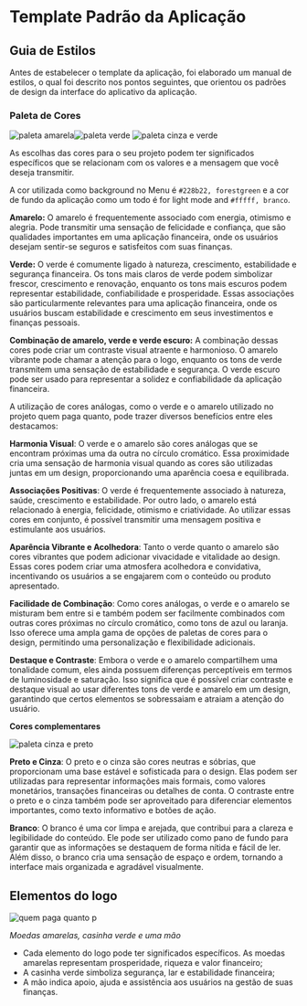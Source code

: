 # Template Padrão da Aplicação

## Guia de Estilos
Antes de estabelecer o template da aplicação, foi elaborado um manual de estilos, o qual foi descrito nos pontos seguintes, que orientou os padrões de design da interface do aplicativo da aplicação. 

### Paleta de Cores
![paleta amarela](https://github.com/ICEI-PUC-Minas-PMV-ADS/pmv-ads-2024-1-e2-proj-int-t5-quem-paga-quanto/assets/144929767/6c89041b-faa7-42dc-bfce-89ddbfd3ebba)![paleta verde](https://github.com/ICEI-PUC-Minas-PMV-ADS/pmv-ads-2024-1-e2-proj-int-t5-quem-paga-quanto/assets/144929767/e9031eae-c23f-4651-b7bf-70473bbae157)
![paleta cinza e verde](https://github.com/ICEI-PUC-Minas-PMV-ADS/pmv-ads-2024-1-e2-proj-int-t5-quem-paga-quanto/assets/144929767/d48d994c-28e1-43d9-ae1a-2e9ccc257fa4)


As escolhas das cores para o seu projeto podem ter significados específicos que se relacionam com os valores e a mensagem que você deseja transmitir.

A cor utilizada como background no Menu é  `#228b22, forestgreen` e a cor de fundo da aplicação como um todo é for light mode and `#fffff, branco`.

**Amarelo:**
  O amarelo é frequentemente associado com energia, otimismo e alegria. Pode transmitir uma sensação de felicidade e confiança, que são qualidades importantes em uma aplicação financeira, onde os usuários desejam sentir-se seguros e satisfeitos com suas finanças.

**Verde:**
  O verde é comumente ligado à natureza, crescimento, estabilidade e segurança financeira. Os tons mais claros de verde podem simbolizar frescor, crescimento e renovação, enquanto os tons mais escuros podem representar estabilidade, confiabilidade e prosperidade. Essas associações são particularmente relevantes para uma aplicação financeira, onde os usuários buscam estabilidade e crescimento em seus investimentos e finanças pessoais.

**Combinação de amarelo, verde e verde escuro:**
  A combinação dessas cores pode criar um contraste visual atraente e harmonioso. O amarelo vibrante pode chamar a atenção para o logo, enquanto os tons de verde transmitem uma sensação de estabilidade e segurança. O verde escuro pode ser usado para representar a solidez e confiabilidade da aplicação financeira.

  A utilização de cores análogas, como o verde e o amarelo utilizado no projeto quem paga quanto, pode trazer diversos benefícios entre eles destacamos: 

**Harmonia Visual**: O verde e o amarelo são cores análogas que se encontram próximas uma da outra no círculo cromático. Essa proximidade cria uma sensação de harmonia visual quando as cores são utilizadas juntas em um design, proporcionando uma aparência coesa e equilibrada.

**Associações Positivas**: O verde é frequentemente associado à natureza, saúde, crescimento e estabilidade. Por outro lado, o amarelo está relacionado à energia, felicidade, otimismo e criatividade. Ao utilizar essas cores em conjunto, é possível transmitir uma mensagem positiva e estimulante aos usuários.

**Aparência Vibrante e Acolhedora**: Tanto o verde quanto o amarelo são cores vibrantes que podem adicionar vivacidade e vitalidade ao design. Essas cores podem criar uma atmosfera acolhedora e convidativa, incentivando os usuários a se engajarem com o conteúdo ou produto apresentado.

**Facilidade de Combinação**: Como cores análogas, o verde e o amarelo se misturam bem entre si e também podem ser facilmente combinados com outras cores próximas no círculo cromático, como tons de azul ou laranja. Isso oferece uma ampla gama de opções de paletas de cores para o design, permitindo uma personalização e flexibilidade adicionais.

**Destaque e Contraste**: Embora o verde e o amarelo compartilhem uma tonalidade comum, eles ainda possuem diferenças perceptíveis em termos de luminosidade e saturação. Isso significa que é possível criar contraste e destaque visual ao usar diferentes tons de verde e amarelo em um design, garantindo que certos elementos se sobressaiam e atraiam a atenção do usuário.

**Cores complementares**

![paleta cinza e preto](https://github.com/ICEI-PUC-Minas-PMV-ADS/pmv-ads-2024-1-e2-proj-int-t5-quem-paga-quanto/assets/144929767/fdaf1116-d757-462a-97e1-a4aa7568d80a)

**Preto e Cinza**: O preto e o cinza são cores neutras e sóbrias, que proporcionam uma base estável e sofisticada para o design. Elas podem ser utilizadas para representar informações mais formais, como valores monetários, transações financeiras ou detalhes de conta. O contraste entre o preto e o cinza também pode ser aproveitado para diferenciar elementos importantes, como texto informativo e botões de ação.

**Branco**: O branco é uma cor limpa e arejada, que contribui para a clareza e legibilidade do conteúdo. Ele pode ser utilizado como pano de fundo para garantir que as informações se destaquem de forma nítida e fácil de ler. Além disso, o branco cria uma sensação de espaço e ordem, tornando a interface mais organizada e agradável visualmente.

## Elementos do logo 

![quem paga quanto p](https://github.com/ICEI-PUC-Minas-PMV-ADS/pmv-ads-2024-1-e2-proj-int-t5-quem-paga-quanto/assets/27873036/e44501cc-2eb7-4be9-b2d5-6feb5aaf83bc)

*Moedas amarelas, casinha verde e uma mão*

- Cada elemento do logo pode ter significados específicos. As moedas amarelas representam prosperidade, riqueza e valor financeiro;
- A casinha verde simboliza segurança, lar e estabilidade financeira;
- A mão indica apoio, ajuda e assistência aos usuários na gestão de suas finanças.
